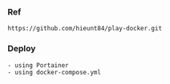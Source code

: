 ### Ref
    https://github.com/hieunt84/play-docker.git

### Deploy
    - using Portainer
    - using docker-compose.yml    